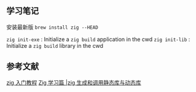## 学习笔记

安装最新版 `brew install zig --HEAD`

`zig init-exe` : Initialize a `zig build` application in the cwd
`zig init-lib` : Initialize a `zig build` library in the cwd

## 参考文献

[zig 入门教程](https://ziglearn.org/chapter-1/)
[Zig 学习篇 |zig 生成和调用静态库与动态库](https://zhuanlan.zhihu.com/p/457791672)
